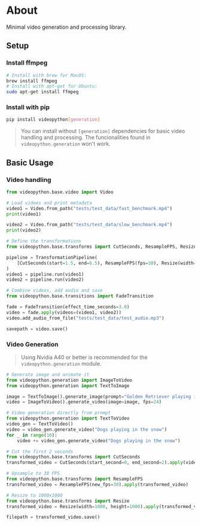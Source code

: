 # About

Minimal video generation and processing library.

## Setup 

### Install ffmpeg
```bash
# Install with brew for MacOS:
brew install ffmpeg
# Install with apt-get for Ubuntu:
sudo apt-get install ffmpeg
```

### Install with pip
```bash
pip install videopython[generation]
```
> You can install without `[generation]` dependencies for basic video handling and processing. 
> The funcionalities found in `videopython.generation` won't work.

## Basic Usage

### Video handling

```python
from videopython.base.video import Video

# Load videos and print metadata
video1 = Video.from_path("tests/test_data/fast_benchmark.mp4")
print(video1)

video2 = Video.from_path("tests/test_data/slow_benchmark.mp4")
print(video2)

# Define the transformations
from videopython.base.transforms import CutSeconds, ResampleFPS, Resize, TransformationPipeline

pipeline = TransformationPipeline(
    [CutSeconds(start=1.5, end=6.5), ResampleFPS(fps=30), Resize(width=1000, height=1000)]
)
video1 = pipeline.run(video1)
video2 = pipeline.run(video2)

# Combine videos, add audio and save
from videopython.base.transitions import FadeTransition

fade = FadeTransition(effect_time_seconds=3.0)
video = fade.apply(videos=(video1, video2))
video.add_audio_from_file("tests/test_data/test_audio.mp3")

savepath = video.save()
```

### Video Generation

> Using Nvidia A40 or better is recommended for the `videopython.generation` module.
```python
# Generate image and animate it
from videopython.generation import ImageToVideo
from videopython.generation import TextToImage

image = TextToImage().generate_image(prompt="Golden Retriever playing in the park")
video = ImageToVideo().generate_video(image=image, fps=24)

# Video generation directly from prompt
from videopython.generation import TextToVideo
video_gen = TextToVideo()
video = video_gen.generate_video("Dogs playing in the snow")
for _ in range(10):
    video += video_gen.generate_video("Dogs playing in the snow")

# Cut the first 2 seconds
from videopython.base.transforms import CutSeconds
transformed_video = CutSeconds(start_second=0, end_second=2).apply(video.copy())

# Upsample to 30 FPS
from videopython.base.transforms import ResampleFPS
transformed_video = ResampleFPS(new_fps=30).apply(transformed_video)

# Resize to 1000x1000
from videopython.base.transforms import Resize
transformed_video = Resize(width=1000, height=1000).apply(transformed_video)

filepath = transformed_video.save()
```
